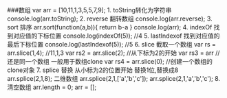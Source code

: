 ###数组
	var arr = [10,11,1,3,5,5,7,9];
	1. toString转化为字符串
		console.log(arr.toString);
	2. reverse 翻转数组
		console.log(arr.reverse);
	3. sort 排序
		arr.sort(function(a,b)){
			return b-a
		}
		console.log(arr);
	4. indexOf 找到对应值的下标位置
		console.log(indexOf(5)); 	//4
	5. lastIndexof 	找到对应值的最后下标位置
		console.log(lastIndexof(5)); //5
	6. slice 截取一个数组
		var rs = arr.slice(1,4); //11,1,3
		var rs2 = arr.slice(2);  //从下标为2的开始
		var rs3 = arr  //还是同一个数组
		一般用于数组clone
		var rs4 = arr.slice(0); //创建一个数组的clone对象
	7. splice  替换
		从小标为2的位置开始 替换1位,替换成8
		arr.splice(2,1,8);
		二维数组
		arr.splice(2,1,['a','b','c']);
		arr.splice(2,1,'a','b','c');
	8. 清空数组
		arr.length = 0;
		arr = [];

